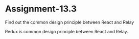 # Assignment-13.3

Find out the common design principle between React and Relay


Redux is common design principle between React and Relay.
